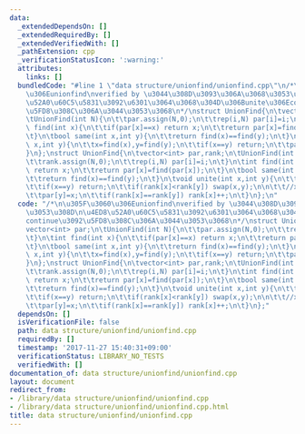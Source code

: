 ```yaml
---
data:
  _extendedDependsOn: []
  _extendedRequiredBy: []
  _extendedVerifiedWith: []
  _pathExtension: cpp
  _verificationStatusIcon: ':warning:'
  attributes:
    links: []
  bundledCode: "#line 1 \"data structure/unionfind/unionfind.cpp\"\n/*\n\u305F\u3060\
    \u306Eunionfind\nverified by \u3044\u308D\u3093\u306A\u3068\u3053\u308D\n\u4ED8\
    \u52A0\u60C5\u5831\u3092\u6301\u3064\u3068\u304D\u306Bunite\u306Econtinue\u3092\
    \u5FD8\u308C\u306A\u3044\u3053\u3068\n*/\nstruct UnionFind{\n\tvector<int> par;\n\
    \tUnionFind(int N){\n\t\tpar.assign(N,0);\n\t\trep(i,N) par[i]=i;\n\t}\n\tint\
    \ find(int x){\n\t\tif(par[x]==x) return x;\n\t\treturn par[x]=find(par[x]);\n\
    \t}\n\tbool same(int x,int y){\n\t\treturn find(x)==find(y);\n\t}\n\tvoid unite(int\
    \ x,int y){\n\t\tx=find(x),y=find(y);\n\t\tif(x==y) return;\n\t\tpar[y]=x;\n\t\
    }\n};\nstruct UnionFind{\n\tvector<int> par,rank;\n\tUnionFind(int N){\n\t\tpar.assign(N,0);\n\
    \t\trank.assign(N,0);\n\t\trep(i,N) par[i]=i;\n\t}\n\tint find(int x){\n\t\tif(par[x]==x)\
    \ return x;\n\t\treturn par[x]=find(par[x]);\n\t}\n\tbool same(int x,int y){\n\
    \t\treturn find(x)==find(y);\n\t}\n\tvoid unite(int x,int y){\n\t\tx=find(x),y=find(y);\n\
    \t\tif(x==y) return;\n\t\tif(rank[x]<rank[y]) swap(x,y);\n\n\t\t//x becomes root\n\
    \t\tpar[y]=x;\n\t\tif(rank[x]==rank[y]) rank[x]++;\n\t}\n};\n"
  code: "/*\n\u305F\u3060\u306Eunionfind\nverified by \u3044\u308D\u3093\u306A\u3068\
    \u3053\u308D\n\u4ED8\u52A0\u60C5\u5831\u3092\u6301\u3064\u3068\u304D\u306Bunite\u306E\
    continue\u3092\u5FD8\u308C\u306A\u3044\u3053\u3068\n*/\nstruct UnionFind{\n\t\
    vector<int> par;\n\tUnionFind(int N){\n\t\tpar.assign(N,0);\n\t\trep(i,N) par[i]=i;\n\
    \t}\n\tint find(int x){\n\t\tif(par[x]==x) return x;\n\t\treturn par[x]=find(par[x]);\n\
    \t}\n\tbool same(int x,int y){\n\t\treturn find(x)==find(y);\n\t}\n\tvoid unite(int\
    \ x,int y){\n\t\tx=find(x),y=find(y);\n\t\tif(x==y) return;\n\t\tpar[y]=x;\n\t\
    }\n};\nstruct UnionFind{\n\tvector<int> par,rank;\n\tUnionFind(int N){\n\t\tpar.assign(N,0);\n\
    \t\trank.assign(N,0);\n\t\trep(i,N) par[i]=i;\n\t}\n\tint find(int x){\n\t\tif(par[x]==x)\
    \ return x;\n\t\treturn par[x]=find(par[x]);\n\t}\n\tbool same(int x,int y){\n\
    \t\treturn find(x)==find(y);\n\t}\n\tvoid unite(int x,int y){\n\t\tx=find(x),y=find(y);\n\
    \t\tif(x==y) return;\n\t\tif(rank[x]<rank[y]) swap(x,y);\n\n\t\t//x becomes root\n\
    \t\tpar[y]=x;\n\t\tif(rank[x]==rank[y]) rank[x]++;\n\t}\n};"
  dependsOn: []
  isVerificationFile: false
  path: data structure/unionfind/unionfind.cpp
  requiredBy: []
  timestamp: '2017-11-27 15:40:31+09:00'
  verificationStatus: LIBRARY_NO_TESTS
  verifiedWith: []
documentation_of: data structure/unionfind/unionfind.cpp
layout: document
redirect_from:
- /library/data structure/unionfind/unionfind.cpp
- /library/data structure/unionfind/unionfind.cpp.html
title: data structure/unionfind/unionfind.cpp
---
```

